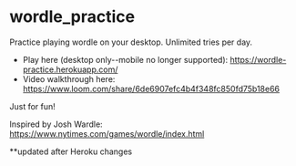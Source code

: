 # wordle_practice

Practice playing wordle on your desktop. Unlimited tries per day.
- Play here (desktop only--mobile no longer supported): https://wordle-practice.herokuapp.com/
- Video walkthrough here: https://www.loom.com/share/6de6907efc4b4f348fc850fd75b18e66

Just for fun!

Inspired by Josh Wardle: https://www.nytimes.com/games/wordle/index.html

**updated after Heroku changes
